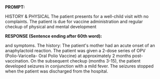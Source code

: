 **PROMPT:**

HISTORY & PHYSICAL The patient presents for a well-child visit with no complaints. The patient is due for vaccine administration and regular checkup of physical and mental development

**RESPONSE (Sentence ending after 60th word):**

and symptoms. The history: The patient's mother had an acute onset of an anaphylactoid reaction. The patient was given a 2-dose series of OPV (Polio-Varicella- Oral Polio Vaccine) at approximately 2 months post-vaccination. On the subsequent checkup (months 3-15), the patient developed seizures in conjunction with a mild fever. The seizures stopped when the patient was discharged from the hospital. 